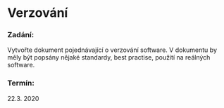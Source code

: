 # Verzování
### Zadání:
Vytvořte dokument pojednávající o verzování software.
V dokumentu by měly být popsány nějaké standardy, best practise, použití na reálných software.
### Termín:
22.3. 2020

